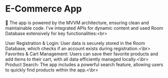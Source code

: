<h1>E-Commerce App</h1>

📱 The app is powered by the MVVM architecture, ensuring clean and maintainable code. I’ve integrated APIs for dynamic content and used Room Database extensively for key functionalities:<br\>

User Registration & Login: User data is securely stored in the Room Database, which checks if an account exists during registration.<\br>
Favorites & Cart Management: Users can save their favorite products and add items to their cart, with all data efficiently managed locally.<\br>
Product Search: The app includes a powerful search feature, allowing users to quickly find products within the app.<\br>
